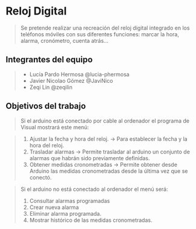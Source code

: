 # Reloj Digital

>Se pretende realizar una recreación del reloj digital integrado en los teléfonos
móviles con sus diferentes funciones: marcar la hora, alarma, cronómetro, cuenta
atrás…
## Integrantes del equipo

>- Lucía Pardo Hermosa @lucia-phermosa
>- Javier Nicolao Gómez @JaviNico
>- Zeqi Lin @zeqilin

## Objetivos del trabajo

>Si el arduino está conectado por cable al ordenador el programa de Visual mostrará este menú:

>1. Ajustar la fecha y hora del reloj. -> Para establecer la fecha y la hora del reloj.
>2. Trasladar alarmas -> Permite trasladar al arduino un conjunto de alarmas que habrán sido previamente definidas.
>3. Obtener medidas cronometradas -> Permite obtener desde Arduino las medidas cronometradas desde la última vez que se conectó.

>Si el arduino no está conectado al ordenador el menú será:
>1. Consultar alarmas programadas
>2. Crear nueva alarma
>3. Eliminar alarma programada.
>4. Mostrar histórico de las medidas cronometradas.
